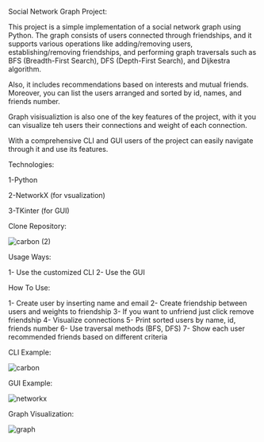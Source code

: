 Social Network Graph Project:

This project is a simple implementation of a social network graph using Python. The graph consists of users connected through friendships, and it supports various operations like adding/removing users, establishing/removing friendships, and performing graph traversals such as BFS (Breadth-First Search), DFS (Depth-First Search), and Dijkestra algorithm. 

Also, it includes recommendations based on interests and mutual friends. Moreover, you can list the users arranged and sorted by id, names, and friends number. 

Graph visisualiztion is also one of the key features of the project, with it you can visualize teh users their connections and weight of each connection.

With a comprehensive CLI and GUI users of the project can easily navigate through it and use its features.



Technologies:

1-Python

2-NetworkX (for vsualization)

3-TKinter (for GUI)



Clone Repository:

![carbon (2)](https://github.com/user-attachments/assets/058725c3-3941-4fd6-aaf8-d89ab79bb8b1)


Usage Ways:

1- Use the customized CLI
2- Use the GUI


How To Use:

1- Create user by inserting name and email
2- Create friendship between users and weights to friendship
3- If you want to unfriend just click remove friendship
4- Visualize connections 
5- Print sorted users by name, id, friends number
6- Use traversal methods (BFS, DFS)
7- Show each user recommended friends based on different criteria


CLI Example:

![carbon](https://github.com/user-attachments/assets/290eefc1-6a5a-455f-9f7f-569bb3bc0758)

GUI Example:

![networkx](https://github.com/user-attachments/assets/fe7dd626-15e9-4191-9cb9-0f88945491ca)

Graph Visualization:

![graph](https://github.com/user-attachments/assets/8b7f3a04-5c3a-4de3-9200-6af0c5987f28)


